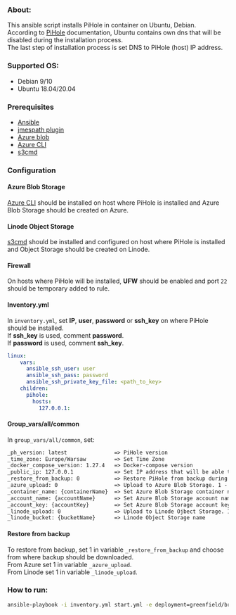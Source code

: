 ### About:
This ansible script installs PiHole in container on Ubuntu, Debian.<br/>
According to [PiHole](https://github.com/pi-hole/docker-pi-hole) documentation, Ubuntu contains own dns that will be disabled during the installation process.<br/>
The last step of installation process is set DNS to PiHole (host) IP address.

### Supported OS:
* Debian 9/10
* Ubuntu 18.04/20.04

### Prerequisites
* [Ansible](https://docs.ansible.com/ansible/latest/index.html)
* [jmespath plugin](https://pypi.org/project/jmespath/)
* [Azure blob](https://docs.microsoft.com/en-us/cli/azure/storage/blob?view=azure-cli-latest#az_storage_blob_upload)
* [Azure CLI](https://docs.microsoft.com/en-us/cli/azure/)
* [s3cmd](https://www.linode.com/docs/guides/how-to-use-object-storage/#s3cmd)

### Configuration

#### Azure Blob Storage
[Azure CLI](https://docs.microsoft.com/en-us/cli/azure/install-azure-cli) should be installed on host where PiHole is installed and Azure Blob Storage should be created on Azure.

#### Linode Object Storage
[s3cmd](https://www.linode.com/docs/guides/how-to-use-object-storage/#s3cmd) should be installed and configured on host where PiHole is installed and Object Storage should be created on Linode.

#### Firewall
On hosts where PiHole will be installed, **UFW** should be enabled and port `22` should be temporary added to rule.

#### Inventory.yml
In `inventory.yml`, set **IP**, **user**, **password** or **ssh_key** on where PiHole should be installed.</br>
If **ssh_key** is used, comment **password**.</br>
If **password** is used, comment **ssh_key**.</br>
```yml
linux:
    vars:
      ansible_ssh_user: user
      ansible_ssh_pass: password
      ansible_ssh_private_key_file: <path_to_key>
    children:
      pihole:
        hosts:
          127.0.0.1:
```

#### Group_vars/all/common
In `group_vars/all/common`, set:

```txt
_ph_version: latest               => PiHole version
_time_zone: Europe/Warsaw         => Set Time Zone
_docker_compose_version: 1.27.4   => Docker-compose version
_public_ip: 127.0.0.1             => Set IP address that will be able to connect to host
_restore_from_backup: 0           => Restore PiHole from backup during greenfield installation
_azure_upload: 0                  => Upload to Azure Blob Storage. 1 - yes, 0 - no
_container_name: {containerName}  => Set Azure Blob Storage container name
_account_name: {accountName}      => Set Azure Blob Storage account name
_account_key: {accountKey}        => Set Azure Blob Storage account key
_linode_upload: 0                 => Upload to Linode Ojbect Storage. 1 - yes, 0 - no
_linode_bucket: {bucketName}      => Linode Object Storage name
```

#### Restore from backup
To restore from backup, set 1 in variable `_restore_from_backup` and choose from where backup should be downloaded.</br>
From Azure set 1 in variable `_azure_upload`.</br>
From Linode set 1 in variable `_linode_upload`.

### How to run:
```bash
ansible-playbook -i inventory.yml start.yml -e deployment=greenfield/brownfield -e 'ansible_python_interpreter=/usr/bin/python3' --ask-become-pass -vv
```